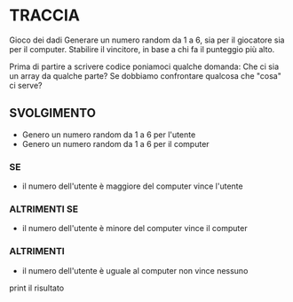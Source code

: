 # TRACCIA

Gioco dei dadi
Generare un numero random da 1 a 6, sia per il giocatore sia per il computer.
Stabilire il vincitore, in base a chi fa il punteggio più alto.

Prima di partire a scrivere codice poniamoci qualche domanda:
Che ci sia un array da qualche parte?
Se dobbiamo confrontare qualcosa che "cosa" ci serve?

## SVOLGIMENTO

- Genero un numero random da 1 a 6 per l'utente
- Genero un numero random da 1 a 6 per il computer

### SE
-   il numero dell'utente è maggiore del computer vince l'utente
### ALTRIMENTI SE
-   il numero dell'utente è minore del computer vince il computer

### ALTRIMENTI
- il numero dell'utente è uguale al computer non vince nessuno

print il risultato